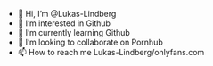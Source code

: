 - 👋 Hi, I’m @Lukas-Lindberg
- 👀 I’m interested in Github
- 🌱 I’m currently learning Github
- 💞️ I’m looking to collaborate on Pornhub
- 📫 How to reach me Lukas-Lindberg/onlyfans.com

<!---
Lukas-Lindberg/Lukas-Lindberg is a ✨ special ✨ repository because its `README.md` (this file) appears on your GitHub profile.
You can click the Preview link to take a look at your changes.
--->

